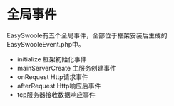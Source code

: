 # 全局事件
EasySwoole有五个全局事件，全部位于框架安装后生成的EasySwooleEvent.php中。
- initialize 框架初始化事件
- mainServerCreate 主服务创建事件
- onRequest Http请求事件
- afterRequest Http响应后事件
-  tcp服务器接收数据响应事件